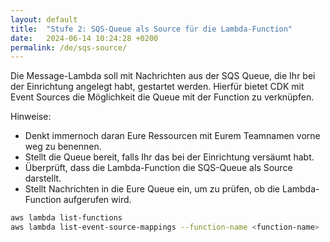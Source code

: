 ```yaml
---
layout: default
title:  "Stufe 2: SQS-Queue als Source für die Lambda-Function"
date:   2024-06-14 10:24:28 +0200
permalink: /de/sqs-source/
---
```


Die Message-Lambda soll mit Nachrichten aus der SQS Queue, die Ihr bei der Einrichtung angelegt habt, gestartet werden.
Hierfür bietet CDK mit Event Sources die Möglichkeit die Queue mit der Function zu verknüpfen.

Hinweise:
- Denkt immernoch daran Eure Ressourcen mit Eurem Teamnamen vorne weg zu benennen.
- Stellt die Queue bereit, falls Ihr das bei der Einrichtung versäumt habt.
- Überprüft, dass die Lambda-Function die SQS-Queue als Source darstellt.
- Stellt Nachrichten in die Eure Queue ein, um zu prüfen, ob die Lambda-Function aufgerufen wird.


```bash
aws lambda list-functions
aws lambda list-event-source-mappings --function-name <function-name>
```